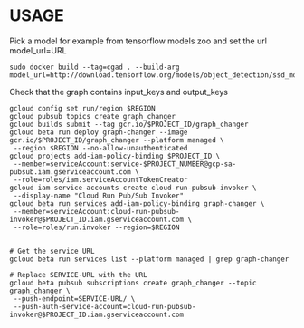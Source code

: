 # USAGE
Pick a model for example from tensorflow models zoo and set the url model_url=URL

    sudo docker build --tag=cgad . --build-arg model_url=http://download.tensorflow.org/models/object_detection/ssd_mobilenet_v1_coco_2018_01_28.tar.gz

Check that the graph contains input_keys and output_keys

    gcloud config set run/region $REGION
    gcloud pubsub topics create graph_changer
    gcloud builds submit --tag gcr.io/$PROJECT_ID/graph_changer
    gcloud beta run deploy graph-changer --image gcr.io/$PROJECT_ID/graph_changer --platform managed \
     --region $REGION --no-allow-unauthenticated
    gcloud projects add-iam-policy-binding $PROJECT_ID \
     --member=serviceAccount:service-$PROJECT_NUMBER@gcp-sa-pubsub.iam.gserviceaccount.com \
     --role=roles/iam.serviceAccountTokenCreator
    gcloud iam service-accounts create cloud-run-pubsub-invoker \
     --display-name "Cloud Run Pub/Sub Invoker"
    gcloud beta run services add-iam-policy-binding graph-changer \
     --member=serviceAccount:cloud-run-pubsub-invoker@$PROJECT_ID.iam.gserviceaccount.com \
     --role=roles/run.invoker --region=$REGION


    # Get the service URL
    gcloud beta run services list --platform managed | grep graph-changer

    # Replace SERVICE-URL with the URL
    gcloud beta pubsub subscriptions create graph_changer --topic graph_changer \
     --push-endpoint=SERVICE-URL/ \
     --push-auth-service-account=cloud-run-pubsub-invoker@$PROJECT_ID.iam.gserviceaccount.com
